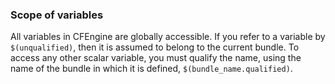 ### Scope of variables

All variables in CFEngine are globally accessible. If you refer
to a variable by `$(unqualified)`, then it is assumed to belong to
the current bundle. To access any other scalar variable, you must
qualify the name, using the name of the bundle in which it is defined,
`$(bundle_name.qualified)`.

